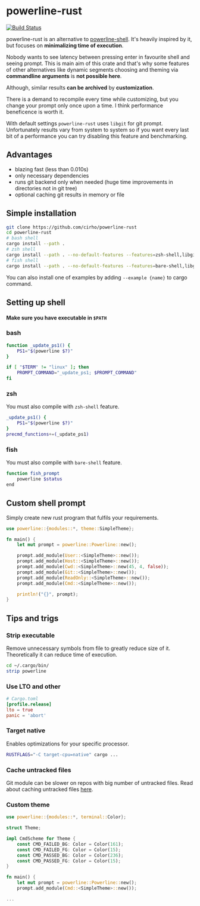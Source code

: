 # powerline-rust
[![Build Status](https://travis-ci.org/cirho/powerline-rust.svg)](https://travis-ci.org/cirho/powerline-rust)

powerline-rust is an alternative to [powerline-shell](https://github.com/b-ryan/powerline-shell). It's heavily inspired by it, but focuses on **minimalizing time of execution**.

Nobody wants to see latency between pressing enter in favourite shell and seeing prompt. This is main aim of this crate and that's why some features of other alternatives like dynamic segments choosing and theming via **commandline arguments** is **not possible here**.

Although, similar results **can be archived** by **customization**.

There is a demand to recompile every time while customizing, but you change your prompt only once upon a time. I think performance beneficence is worth it.

With default settings `powerline-rust` uses `libgit` for git prompt. Unfortunately results vary from system to system so if you want every last bit of a performance you can try disabling this feature and benchmarking.
## Advantages 
- blazing fast (less than 0.010s)
- only necessary dependencies
- runs git backend only when needed (huge time improvements in directories not in git tree)
- optional caching git results in memory or file

## Simple installation 
```bash
git clone https://github.com/cirho/powerline-rust
cd powerline-rust
# bash shell 
cargo install --path .
# zsh shell 
cargo install --path . --no-default-features --features=zsh-shell,libgit
# fish shell
cargo install --path . --no-default-features --features=bare-shell,libgit
```
You can also install one of examples by adding `--example {name}` to cargo command.

## Setting up shell
#### Make sure you have executable in `$PATH`
### bash
```bash
function _update_ps1() {
    PS1="$(powerline $?)"
}

if [ "$TERM" != "linux" ]; then
    PROMPT_COMMAND="_update_ps1; $PROMPT_COMMAND"
fi
```
### zsh
You must also compile with `zsh-shell` feature.
```zsh
_update_ps1() {
    PS1="$(powerline $?)"
}
precmd_functions+=(_update_ps1)
```
### fish
You must also compile with `bare-shell` feature.
```bash
function fish_prompt
    powerline $status
end
```

## Custom shell prompt
Simply create new rust program that fulfils your requirements.
```rust
use powerline::{modules::*, theme::SimpleTheme};

fn main() {
	let mut prompt = powerline::Powerline::new();

	prompt.add_module(User::<SimpleTheme>::new());
	prompt.add_module(Host::<SimpleTheme>::new());
	prompt.add_module(Cwd::<SimpleTheme>::new(45, 4, false));
	prompt.add_module(Git::<SimpleTheme>::new());
	prompt.add_module(ReadOnly::<SimpleTheme>::new());
	prompt.add_module(Cmd::<SimpleTheme>::new());

	println!("{}", prompt);
}


```
## Tips and trigs
### Strip executable
Remove unnecessary symbols from file to greatly reduce size of it.
Theoretically it can reduce time of execution.
```bash
cd ~/.cargo/bin/
strip powerline
```
### Use LTO and other

```toml
# Cargo.toml
[profile.release]
lto = true
panic = 'abort'
```
### Target native
Enables optimizations for your specific processor.
```bash
RUSTFLAGS="-C target-cpu=native" cargo ...
```
### Cache untracked files 
Git module can be slower on repos with big number of untracked files. Read about caching untracked files  [here](https://git-scm.com/docs/git-update-index). 

### Custom theme

```rust
use powerline::{modules::*, terminal::Color};

struct Theme;

impl CmdScheme for Theme {
	const CMD_FAILED_BG: Color = Color(161);
	const CMD_FAILED_FG: Color = Color(15);
	const CMD_PASSED_BG: Color = Color(236);
	const CMD_PASSED_FG: Color = Color(15);
}

fn main() {
	let mut prompt = powerline::Powerline::new();
	prompt.add_module(Cmd::<SimpleTheme>::new());

...
```



